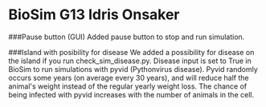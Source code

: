 # BioSim G13 Idris Onsaker

###Pause button (GUI)
Added pause button to stop and run simulation. 

###Island with posibility for disease
We added a possibility for disease on the island if you run check_sim_disease.py. 
Disease input is set to True in BioSim to run 
simulations with pyvid (Pythonvirus disease). Pyvid randomly occurs
some years (on average every 30 years), and will reduce half the animal's weight
instead of the regular yearly weight loss. The chance of being
infected with pyvid increases with the number of animals in the cell.
